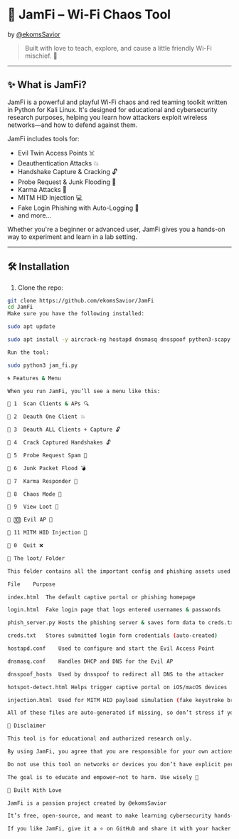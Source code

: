 # 💜 JamFi – Wi-Fi Chaos Tool  
by [@ekomsSavior](https://github.com/ekomsSavior)

> Built with love to teach, explore, and cause a little friendly Wi-Fi mischief. 💅

---

## ✨ What is JamFi?

JamFi is a powerful and playful Wi-Fi chaos and red teaming toolkit written in Python for Kali Linux. It's designed for educational and cybersecurity research purposes, helping you learn how attackers exploit wireless networks—and how to defend against them.

JamFi includes tools for:

- Evil Twin Access Points ☠️  
- Deauthentication Attacks 💥  
- Handshake Capture & Cracking 🔓  
- Probe Request & Junk Flooding 📡  
- Karma Attacks 🧲  
- MITM HID Injection 💻  
- Fake Login Phishing with Auto-Logging 📄  
- and more...

Whether you're a beginner or advanced user, JamFi gives you a hands-on way to experiment and learn in a lab setting.

---

## 🛠️ Installation

1. Clone the repo:
```bash
git clone https://github.com/ekomsSavior/JamFi
cd JamFi
Make sure you have the following installed:

sudo apt update

sudo apt install -y aircrack-ng hostapd dnsmasq dnsspoof python3-scapy

Run the tool:

sudo python3 jam_fi.py

🌀 Features & Menu

When you run JamFi, you’ll see a menu like this:

🔹 1  Scan Clients & APs 🔍

🔹 2  Deauth One Client 💥

🔹 3  Deauth ALL Clients + Capture 🔓

🔹 4  Crack Captured Handshakes 🔓

🔹 5  Probe Request Spam 📡

🔹 6  Junk Packet Flood 💣

🔹 7  Karma Responder 🧲

🔹 8  Chaos Mode 💃

🔹 9  View Loot 📁

🔹 🔟 Evil AP 👿

🔹 11 MITM HID Injection 🧠

🔹 0  Quit ❌

💼 The loot/ Folder

This folder contains all the important config and phishing assets used by Evil AP and MITM modes:

File	Purpose

index.html	The default captive portal or phishing homepage

login.html	Fake login page that logs entered usernames & passwords

phish_server.py	Hosts the phishing server & saves form data to creds.txt

creds.txt	Stores submitted login form credentials (auto-created)

hostapd.conf	Used to configure and start the Evil Access Point

dnsmasq.conf	Handles DHCP and DNS for the Evil AP

dnsspoof_hosts	Used by dnsspoof to redirect all DNS to the attacker

hotspot-detect.html	Helps trigger captive portal on iOS/macOS devices

injection.html	Used for MITM HID payload simulation (fake keystroke browser page)

All of these files are auto-generated if missing, so don’t stress if you delete them!

🚨 Disclaimer

This tool is for educational and authorized research only.

By using JamFi, you agree that you are responsible for your own actions.

Do not use this tool on networks or devices you don’t have explicit permission to test.

The goal is to educate and empower—not to harm. Use wisely 💜

💜 Built With Love

JamFi is a passion project created by @ekomsSavior

It’s free, open-source, and meant to make learning cybersecurity hands-on, fun, and inclusive for all.

If you like JamFi, give it a ⭐️ on GitHub and share it with your hacker friends!

